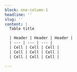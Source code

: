 ```yaml
---
block: one-column-1
headline: ''
slug: ''
content: |
  Table title

  | Header | Header | Header |
  | --- | --- | --- |
  | Cell | Cell | Cell |
  | Cell | Cell | Cell |
  | Cell | Cell | Cell |

---
```

